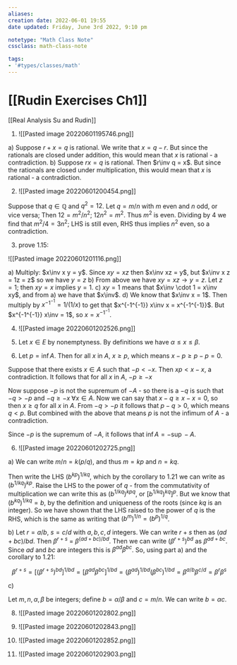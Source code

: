 ```yaml
---
aliases:
creation date: 2022-06-01 19:55
date updated: Friday, June 3rd 2022, 9:10 pm

notetype: "Math Class Note"
cssclass: math-class-note

tags: 
- '#types/classes/math'
---
```


# [[Rudin Exercises Ch1]]
[[Real Analysis Su and Rudin]]

1) ![[Pasted image 20220601195746.png]]

a) Suppose $r + x = q$ is rational. We write that $x = q - r$. But since the rationals are closed under addition, this would mean that $x$ is rational - a contradiction. 
b) Suppose $rx = q$ is rational. Then $r\inv q = x$.   But since the rationals are closed under multiplication, this would mean that $x$ is rational - a contradiction. 

2) ![[Pasted image 20220601200454.png]]

Suppose that $q \in \mathbb{Q}$ and $q^2 = 12$. Let $q = m/n$ with $m$ even and $n$ odd, or vice versa; Then $12 = m^2/n^2$; $12 n^2 = m^2$. Thus $m^2$ is even. Dividing by $4$ we find that $m^2/4 = 3n^2$; LHS is still even, RHS thus implies $n^2$ even, so a contradiction. 

3) prove 1.15:

![[Pasted image 20220601201116.png]]

a) Multiply: $x\inv x y = y$. Since $xy = xz$ then $x\inv xz = y$, but $x\inv x z = 1z = z$ so we have $y = z$
b) From above we have $xy = xz \to y = z$. Let $z = 1$; then $xy = x$ implies $y = 1$. 
c) $xy = 1$ means that $x\inv \cdot 1 = x\inv xy$, and from a) we have that  $x\inv$.
d) We know that $x\inv x = 1$. Then multiply by $x^{-1^{-1}} = 1/(1/x)$ to get that $x^{-1^{-1}} x\inv x = x^{-1^{-1}}$. But $x^{-1^{-1}} x\inv = 1$, so $x = x^{-1^{-1}}$. 

4) ![[Pasted image 20220601202526.png]]

4) Let $x \in E$ by nonemptyness. By definitions we have $\alpha \leq x \leq \beta$. 
5) Let $p = \inf A$. Then for all $x$ in $A$, $x \geq p$, which means $x - p \geq p - p = 0$. 

Suppose that there exists $x \in A$ such that $-p < -x$. Then $xp < x - x$, a contradiction. It follows that for all $x$ in $A$, $-p \geq -x$ 

Now suppose $-p$ is not the supremum of $-A$ - so there is a  $-q$ is such that $-q > -p$ and $-q \geq -x \; \forall x \in A$. 
Now we can say that $x - q \geq x - x = 0$, so then $x \geq q$ for all $x$ in $A$. 
From $-q > -p$ it follows that  $p - q > 0$, which means $q < p$. But combined with the above that means $p$ is not the infimum of $A$ - a contradiction. 

Since $-p$ is the supremum of $-A$, it follows that $\inf A = - \sup -A$. 


6) ![[Pasted image 20220601202725.png]]

a) We can write $m/n = k(p/q)$, and thus $m = kp$ and $n = kq$. 

Then write the LHS $(b^{kp})^{1/kq}$, which by the corollary to 1.21 we can write as $(b^{1/kq} )^{kp}$. Raise the LHS to the power of $q$ - from the commutativity of multiplication we can write this as $(b^{1/kq} )^{kpq}$, or $[b^{1/kq} )^{kq}]^p$. But we know that $(b^{kq})^{1/kq} = b$, by the definition and uniqueness of the roots (since $kq$ is an integer). So we have shown that the LHS raised to the power of $q$ is the RHS, which is the same as writing that $(b^m)^{1/n} = (b^p)^{1/q}$.

b) Let $r = a/b$, $s = c/d$ with $a,b,c,d$ integers. We can write $r + s$ then as $(ad + bc)/bd$. 
Then $\beta^{r + s}$ = $\beta^{(ad + bc)/bd}$. Then we can write $(\beta^{r+s})^{bd}$ as $\beta^{ad + bc}$. Since $ad$ and $bc$ are integers this is $\beta^{ad}\beta^{bc}$. So, using part a) and the corollary to 1.21:

$$\beta^{r+s} = [(\beta^{r+s})^{bd}]^{1/bd} = [\beta^{ad}\beta^{bc}]^{1/bd} = (\beta^{ad})^{1/bd}(\beta^{bc})^{1/bd} = \beta^{a/b}\beta^{c/d} = \beta^r\beta^s$$

c) 

Let $m,n, \alpha, \beta$ be integers; define $b = \alpha/\beta$ and $c = m/n$. We can write $b = \alpha c$. 



8) ![[Pasted image 20220601202802.png]]



12) ![[Pasted image 20220601202843.png]]


15) ![[Pasted image 20220601202852.png]]



20) ![[Pasted image 20220601202903.png]]
